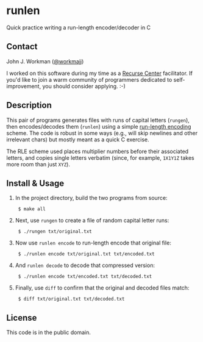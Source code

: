 runlen
======

Quick practice writing a run-length encoder/decoder in C

Contact
-------

John J. Workman ([@workmajj](https://twitter.com/workmajj))

I worked on this software during my time as a [Recurse Center](https://www.recurse.com/) facilitator. If you'd like to join a warm community of programmers dedicated to self-improvement, you should consider applying. :-)

Description
-----------

This pair of programs generates files with runs of capital letters (`rungen`), then encodes/decodes them (`runlen`) using a simple [run-length encoding](https://en.wikipedia.org/wiki/Run-length_encoding) scheme. The code is robust in some ways (e.g., will skip newlines and other irrelevant chars) but mostly meant as a quick C exercise.

The RLE scheme used places multiplier numbers before their associated letters, and copies single letters verbatim (since, for example, `1X1Y1Z` takes more room than just `XYZ`).

Install & Usage
---------------

1. In the project directory, build the two programs from source:

        $ make all

2. Next, use `rungen` to create a file of random capital letter runs:

        $ ./rungen txt/original.txt

3. Now use `runlen encode` to run-length encode that original file:

        $ ./runlen encode txt/original.txt txt/encoded.txt

4. And `runlen decode` to decode that compressed version:

        $ ./runlen encode txt/encoded.txt txt/decoded.txt

5. Finally, use `diff` to confirm that the original and decoded files match:

        $ diff txt/original.txt txt/decoded.txt

License
-------

This code is in the public domain.
